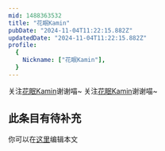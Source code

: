 ```yaml
---
mid: 1488363532
title: "花眠Kamin"
pubDate: "2024-11-04T11:22:15.882Z"
updatedDate: "2024-11-04T11:22:15.882Z"
profile:
  {
    Nickname: ["花眠Kamin"],
  }
---
```


关注[花眠Kamin](https://space.bilibili.com/1488363532)谢谢喵~ 关注[花眠Kamin](https://space.bilibili.com/1488363532)谢谢喵~

## 此条目有待补充
你可以在[这里](https://github.com/Yuhanawa/VTuber.ICU-Content/edit/master/v/花眠Kamin/index.md)编辑本文
